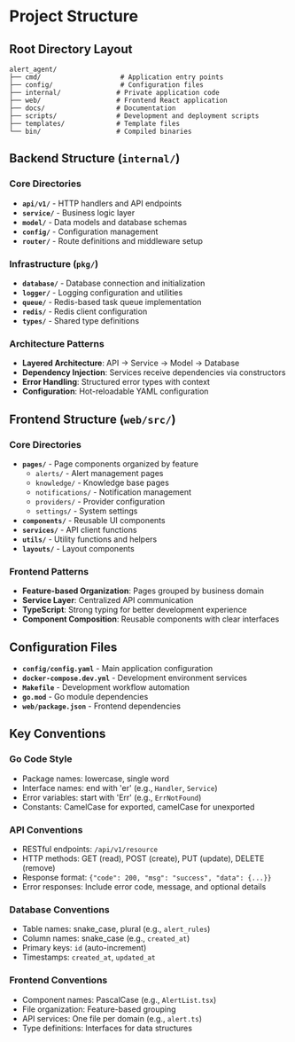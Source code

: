 # Project Structure

## Root Directory Layout

```
alert_agent/
├── cmd/                    # Application entry points
├── config/                 # Configuration files
├── internal/              # Private application code
├── web/                   # Frontend React application
├── docs/                  # Documentation
├── scripts/               # Development and deployment scripts
├── templates/             # Template files
└── bin/                   # Compiled binaries
```

## Backend Structure (`internal/`)

### Core Directories

- **`api/v1/`** - HTTP handlers and API endpoints
- **`service/`** - Business logic layer
- **`model/`** - Data models and database schemas
- **`config/`** - Configuration management
- **`router/`** - Route definitions and middleware setup

### Infrastructure (`pkg/`)

- **`database/`** - Database connection and initialization
- **`logger/`** - Logging configuration and utilities
- **`queue/`** - Redis-based task queue implementation
- **`redis/`** - Redis client configuration
- **`types/`** - Shared type definitions

### Architecture Patterns

- **Layered Architecture**: API → Service → Model → Database
- **Dependency Injection**: Services receive dependencies via constructors
- **Error Handling**: Structured error types with context
- **Configuration**: Hot-reloadable YAML configuration

## Frontend Structure (`web/src/`)

### Core Directories

- **`pages/`** - Page components organized by feature
  - `alerts/` - Alert management pages
  - `knowledge/` - Knowledge base pages
  - `notifications/` - Notification management
  - `providers/` - Provider configuration
  - `settings/` - System settings
- **`components/`** - Reusable UI components
- **`services/`** - API client functions
- **`utils/`** - Utility functions and helpers
- **`layouts/`** - Layout components

### Frontend Patterns

- **Feature-based Organization**: Pages grouped by business domain
- **Service Layer**: Centralized API communication
- **TypeScript**: Strong typing for better development experience
- **Component Composition**: Reusable components with clear interfaces

## Configuration Files

- **`config/config.yaml`** - Main application configuration
- **`docker-compose.dev.yml`** - Development environment services
- **`Makefile`** - Development workflow automation
- **`go.mod`** - Go module dependencies
- **`web/package.json`** - Frontend dependencies

## Key Conventions

### Go Code Style

- Package names: lowercase, single word
- Interface names: end with 'er' (e.g., `Handler`, `Service`)
- Error variables: start with 'Err' (e.g., `ErrNotFound`)
- Constants: CamelCase for exported, camelCase for unexported

### API Conventions

- RESTful endpoints: `/api/v1/resource`
- HTTP methods: GET (read), POST (create), PUT (update), DELETE (remove)
- Response format: `{"code": 200, "msg": "success", "data": {...}}`
- Error responses: Include error code, message, and optional details

### Database Conventions

- Table names: snake_case, plural (e.g., `alert_rules`)
- Column names: snake_case (e.g., `created_at`)
- Primary keys: `id` (auto-increment)
- Timestamps: `created_at`, `updated_at`

### Frontend Conventions

- Component names: PascalCase (e.g., `AlertList.tsx`)
- File organization: Feature-based grouping
- API services: One file per domain (e.g., `alert.ts`)
- Type definitions: Interfaces for data structures